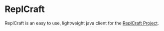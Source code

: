 # ReplCraft
ReplCraft is an easy to use, lightweight java client for the [ReplCraft Project](https://mc.repl.game/).
